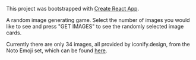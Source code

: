 This project was bootstrapped with [Create React App](https://github.com/facebook/create-react-app).

A random image generating game. Select the number of images you would like
to see and press "GET IMAGES" to see the randomly selected image cards.

Currently there are only 34 images, all provided by iconify.design, from the
Noto Emoji set, which can be found [here](https://iconify.design/icon-sets/noto/).

